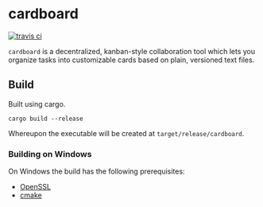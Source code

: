 # cardboard

[![travis ci](https://travis-ci.org/machisuji/cardboard.svg?branch=master)](https://travis-ci.org/machisuji/cardboard)

`cardboard` is a decentralized, kanban-style collaboration tool which lets you organize tasks
into customizable cards based on plain, versioned text files.

## Build

Built using cargo.

```
cargo build --release
```

Whereupon the executable will be created at `target/release/cardboard`.

### Building on Windows

On Windows the build has the following prerequisites:

* [OpenSSL](https://github.com/sfackler/rust-openssl#windows)
* [cmake](https://cmake.org/download/)